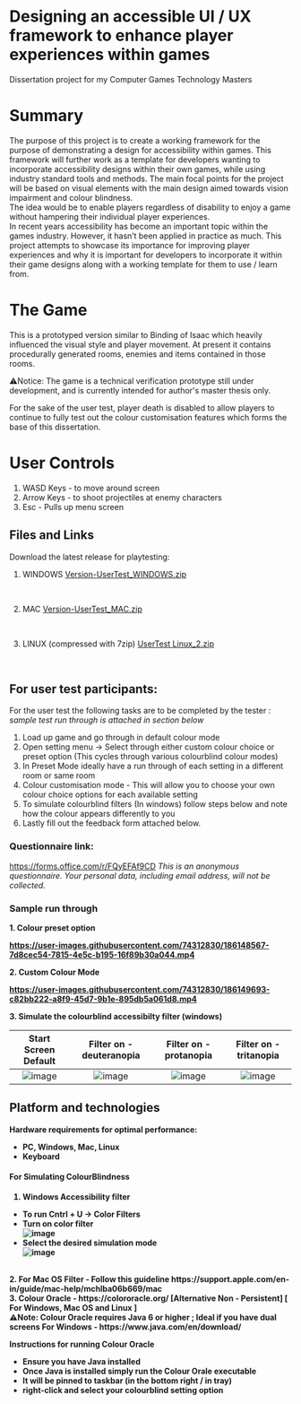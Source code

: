 # Designing an accessible UI / UX framework to enhance player experiences within games
Dissertation project for my Computer Games Technology Masters

# Summary
The purpose of this project is to create a working framework for the purpose of demonstrating a design for accessibility within games. This framework will further work as a template for developers wanting to incorporate accessibility designs within their own games, while using industry standard tools and methods. The main focal points for the project will be based on visual elements with the main design aimed towards vision impairment and colour blindness. 
<br>
The idea would be to enable players regardless of disability to enjoy a game without hampering their individual player experiences.
<br>
In recent years accessibility has become an important topic within the games industry. However, it hasn’t been applied in practice as much. This project attempts to showcase its importance for improving player experiences and why it is important for developers to incorporate it within their game designs along with a working template for them to use / learn from.
<br>


# The Game
This is a prototyped version similar to Binding of Isaac which heavily influenced the visual style and player movement.
At present it contains procedurally generated rooms, enemies and items contained in those rooms.

⚠Notice: The game is a technical verification prototype still under development, and is currently intended for author's master thesis only.

For the sake of the user test, player death is disabled to allow players to continue to fully test out the colour customisation features which forms the base of this dissertation.

# User Controls
1. WASD Keys - to move around screen
2. Arrow Keys - to shoot projectiles at enemy characters
3. Esc - Pulls up menu screen

## Files and Links
Download the latest release for playtesting:
1. WINDOWS
[Version-UserTest_WINDOWS.zip](https://github.com/CharlieTheIndieDev/AccessibleUI_Dissertation/files/9409744/Version-UserTest_WINDOWS.zip)
<br>

2. MAC
[Version-UserTest_MAC.zip](https://github.com/CharlieTheIndieDev/AccessibleUI_Dissertation/files/9409751/Version-UserTest_MAC.zip)
<br>

3. LINUX (compressed with 7zip)
[UserTest Linux_2.zip](https://github.com/CharlieTheIndieDev/AccessibleUI_Dissertation/files/9409826/UserTest.Linux_2.zip)
<br>

## For user test participants:
For the user test the following tasks are to be completed by the tester :
*sample test run through is attached in section below*
1. Load up game and go through in default colour mode
2. Open setting menu -> Select through either custom colour choice or preset option (This cycles through various colourblind colour modes)
3. In Preset Mode ideally have a run through of each setting in a different room or same room
4. Colour customisation mode - This will allow you to choose your own colour choice options for each available setting
5. To simulate colourblind filters (In windows) follow steps below and note how the colour appears differently to you
6. Lastly fill out the feedback form attached below.

### Questionnaire link: 
https://forms.office.com/r/FQyEFAf9CD
*This is an anonymous questionnaire. Your personal data, including email address, will not be collected.*

### Sample run through
<b> 1. Colour preset option <b>

https://user-images.githubusercontent.com/74312830/186148567-7d8cec54-7815-4e5c-b195-16f89b30a044.mp4


<b> 2. Custom Colour Mode <b>

https://user-images.githubusercontent.com/74312830/186149693-c82bb222-a8f9-45d7-9b1e-895db5a061d8.mp4


<b> 3. Simulate the colourblind accessibilty filter (windows) <b>

Start Screen Default |  Filter on - deuteranopia |  Filter on - protanopia |  Filter on - tritanopia |
:-------------------:|:-------------------------:|:-----------------------:|:-----------------------:|
![image](https://user-images.githubusercontent.com/74312830/186152775-55f5f089-9034-445d-9ede-d2578990f8c2.png) |  ![image](https://user-images.githubusercontent.com/74312830/186152891-c77bfc2d-8e49-4fca-94cf-2c21e07acdef.png) | ![image](https://user-images.githubusercontent.com/74312830/186152968-2b292d15-7b0a-4c0b-9be5-8d9c4be03e6c.png)  |  ![image](https://user-images.githubusercontent.com/74312830/186153099-aa9c70f2-cc8f-4d7b-9694-ef41476f1431.png)
  
## Platform and technologies

Hardware requirements for optimal performance: 

- PC, Windows, Mac, Linux
- Keyboard

#### For Simulating ColourBlindness

1. Windows Accessibility filter
  - To run Cntrl + U -> Color Filters
  - Turn on color filter
    <br> ![image](https://user-images.githubusercontent.com/74312830/186113382-86c5aa6c-9d05-4124-8be0-8205c42d0641.png)
  - Select the desired simulation mode 
    <br> ![image](https://user-images.githubusercontent.com/74312830/186113545-1595714b-c156-4a4c-8cc1-11d5dfbb0619.png)
<br>
2. For Mac OS Filter
  - Follow this guideline https://support.apple.com/en-in/guide/mac-help/mchlba06b669/mac 
<br>
3. Colour Oracle - https://colororacle.org/  [Alternative Non - Persistent] [ For Windows, Mac OS and Linux ]
<br> ⚠Note: Colour Oracle requires Java 6 or higher ; Ideal if you have dual screens
For Windows - https://www.java.com/en/download/

Instructions for running Colour Oracle
- Ensure you have Java installed
- Once Java is installed simply run the Colour Orale executable
- It will be pinned to taskbar (in the bottom right / in tray)
- right-click and select your colourblind setting option

